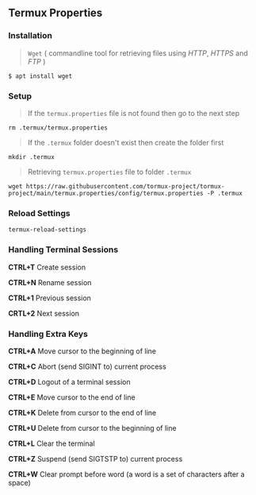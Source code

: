 ## Termux Properties

### Installation

> `Wget` ( commandline tool for retrieving files using _HTTP_, _HTTPS_ and _FTP_ )
```
$ apt install wget
```

### Setup

> If the `termux.properties` file is not found then go to the next step

```
rm .termux/termux.properties
```

> If the `.termux` folder doesn't exist then create the folder first

```
mkdir .termux
```

> Retrieving ``termux.properties`` file to folder `.termux`
```
wget https://raw.githubusercontent.com/tormux-project/tormux-project/main/termux.properties/config/termux.properties -P .termux
```

### Reload Settings
```
termux-reload-settings
```

### Handling Terminal Sessions

__CTRL+T__ Create session

__CTRL+N__ Rename session

__CTRL+1__ Previous session

__CRTL+2__ Next session

### Handling Extra Keys

__CTRL+A__  Move cursor to the beginning of line

__CTRL+C__  Abort (send SIGINT to) current process

__CTRL+D__  Logout of a terminal session

__CTRL+E__  Move cursor to the end of line

__CTRL+K__  Delete from cursor to the end of line

__CTRL+U__  Delete from cursor to the beginning of line

__CTRL+L__  Clear the terminal

__CTRL+Z__  Suspend (send SIGTSTP to) current process

__CTRL+W__  Clear prompt before word (a word is a set of characters after a space)


